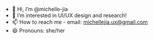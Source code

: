 - 👋 Hi, I’m @michelle-jia
- 👀 I’m interested in UI/UX design and research!
- 📫 How to reach me - email: michellejia.ux@gmail.com
- 😄 Pronouns: she/her

<!---
michelle-jia/michelle-jia is a ✨ special ✨ repository because its `README.md` (this file) appears on your GitHub profile.
You can click the Preview link to take a look at your changes.
--->
